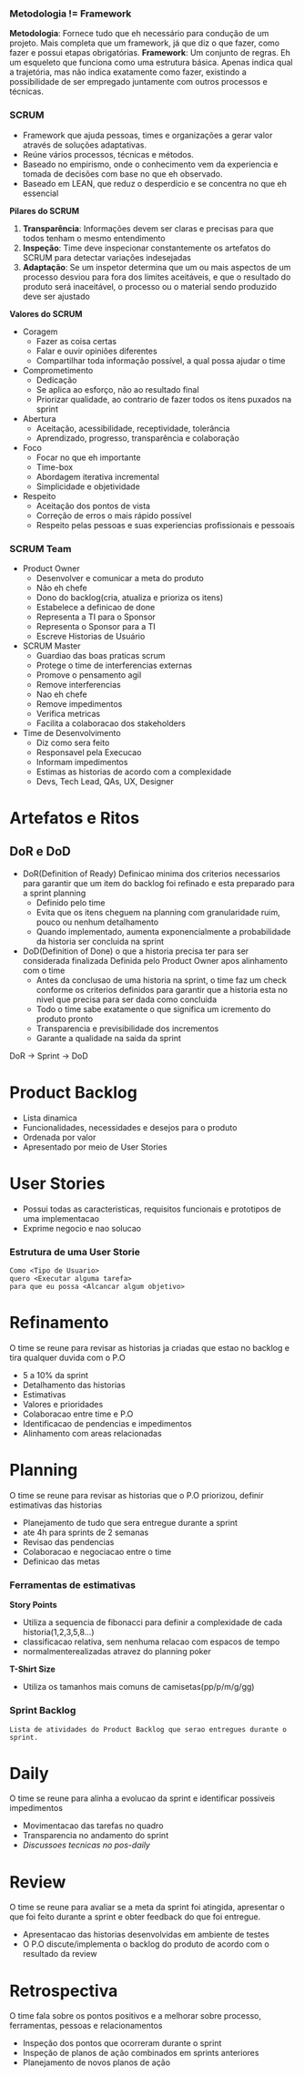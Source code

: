 ### Metodologia != Framework
**Metodologia**: Fornece tudo que eh necessário para condução de um projeto. Mais completa que um framework, já que diz o que fazer, como fazer e possui etapas obrigatórias.
**Framework**: Um conjunto de regras. Eh um esqueleto que funciona como uma estrutura básica.
Apenas indica qual a trajetória, mas não indica exatamente como fazer, existindo a possibilidade de ser empregado juntamente com outros processos e técnicas.

### SCRUM
- Framework que ajuda pessoas, times e organizações a gerar valor através de soluções adaptativas.
- Reúne vários processos, técnicas e métodos.
- Baseado no empirismo, onde o conhecimento vem da experiencia e tomada de decisões com base no que eh observado.
- Baseado em LEAN, que reduz o desperdício e se concentra no que eh essencial

**Pilares do SCRUM**
1. **Transparência**: Informações devem ser claras e precisas para que todos tenham o mesmo entendimento
2. **Inspeção**: Time deve inspecionar constantemente os artefatos do SCRUM para detectar variações indesejadas
3. **Adaptação**: Se um inspetor determina que um ou mais aspectos de um processo desviou para fora dos limites aceitáveis, e que o resultado do produto será inaceitável, o processo ou o material sendo produzido deve ser ajustado

**Valores do SCRUM**
- Coragem
	- Fazer as coisa certas
	- Falar e ouvir opiniões diferentes
	- Compartilhar toda informação possível, a qual possa ajudar o time
- Comprometimento
	- Dedicação
	- Se aplica ao esforço, não ao resultado final
	- Priorizar qualidade, ao contrario de fazer todos os itens puxados na sprint
- Abertura
	- Aceitação, acessibilidade, receptividade, tolerância
	- Aprendizado, progresso, transparência e colaboração
- Foco
	- Focar no que eh importante
	- Time-box
	- Abordagem iterativa incremental
	- Simplicidade e objetividade
- Respeito
	- Aceitação dos pontos de vista
	- Correção de erros o mais rápido possível
	- Respeito pelas pessoas e suas experiencias profissionais e pessoais

### SCRUM Team
- Product Owner
	- Desenvolver e comunicar a meta do produto
	- Não eh chefe
	- Dono do backlog(cria, atualiza e prioriza os itens)
	- Estabelece a definicao de done
	- Representa a TI para o Sponsor
	- Representa o Sponsor para a TI
	- Escreve Historias de Usuário
- SCRUM Master
	- Guardiao das boas praticas scrum
	- Protege o time de interferencias externas
	- Promove o pensamento agil
	- Remove interferencias
	- Nao eh chefe
	- Remove impedimentos
	- Verifica metricas
	- Facilita a colaboracao dos stakeholders
- Time de Desenvolvimento
	- Diz como sera feito
	- Responsavel pela Execucao
	- Informam impedimentos
	- Estimas as historias de acordo com a complexidade
	- Devs, Tech Lead, QAs, UX, Designer

# Artefatos e Ritos

## DoR e DoD

- DoR(Definition of Ready)
	Definicao minima dos criterios necessarios para garantir que um item do backlog foi refinado e esta preparado para a sprint planning
	- Definido pelo time
	- Evita que os itens cheguem na planning com granularidade ruim, pouco ou nenhum detalhamento
	- Quando implementado, aumenta exponencialmente a probabilidade da historia ser concluida na sprint
- DoD(Definition of Done)
	o que a historia precisa ter para ser considerada finalizada
	Definida pelo Product Owner apos alinhamento com o time
	- Antes da conclusao de uma historia na sprint, o time faz um check conforme os criterios definidos para garantir que a historia esta no nivel que precisa para ser dada como concluida
	- Todo o time sabe exatamente o que significa um icremento do produto pronto
	- Transparencia e previsibilidade dos incrementos
	- Garante a qualidade na saida da sprint

DoR -> Sprint -> DoD

# Product Backlog
- Lista dinamica
- Funcionalidades, necessidades e desejos para o produto
- Ordenada por valor
- Apresentado por meio de User Stories

# User Stories
- Possui todas as caracteristicas, requisitos funcionais e prototipos de uma implementacao
- Exprime negocio e nao solucao

### Estrutura de uma User Storie
	Como <Tipo de Usuario>
	quero <Executar alguma tarefa>
	para que eu possa <Alcancar algum objetivo> 

# Refinamento
O time se reune para revisar as historias ja criadas que estao no backlog e tira qualquer duvida com o P.O

- 5 a 10% da sprint
- Detalhamento das historias
- Estimativas
- Valores e prioridades
- Colaboracao entre time e P.O
- Identificacao de pendencias e impedimentos
- Alinhamento com areas relacionadas



# Planning
O time se reune para revisar as historias que o P.O priorizou, definir estimativas das historias
- Planejamento de tudo que sera entregue durante a sprint
- ate 4h para sprints de 2 semanas
- Revisao das pendencias
- Colaboracao e negociacao entre o time
- Definicao das metas

### Ferramentas de estimativas

**Story Points**
- Utiliza a sequencia de  fibonacci para definir a complexidade de cada historia(1,2,3,5,8...)
- classificacao relativa, sem nenhuma relacao com espacos de tempo
- normalmenterealizadas atravez do planning poker

**T-Shirt Size**
- Utiliza os tamanhos mais comuns de camisetas(pp/p/m/g/gg)

### Sprint Backlog
	Lista de atividades do Product Backlog que serao entregues durante o sprint.

# Daily

O time se reune para alinha a evolucao da sprint e identificar possiveis impedimentos
- Movimentacao das tarefas no quadro
- Transparencia no andamento do sprint
- *Discussoes tecnicas no pos-daily*

# Review

O time se reune para avaliar se a meta da sprint foi atingida, apresentar o que foi feito durante a sprint e obter feedback do que foi entregue.

- Apresentacao das historias desenvolvidas em ambiente de testes
- O P.O discute/implementa o backlog do produto de acordo com o resultado da review

# Retrospectiva

O time fala sobre os pontos positivos e a melhorar sobre processo, ferramentas, pessoas e relacionamentos

- Inspeção dos pontos que ocorreram durante o sprint
- Inspeção de planos de ação combinados em sprints anteriores
- Planejamento de novos planos de ação